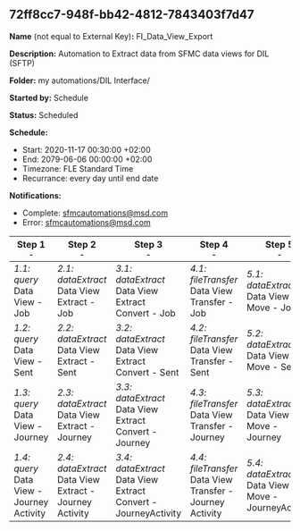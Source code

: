 ## 72ff8cc7-948f-bb42-4812-7843403f7d47

**Name** (not equal to External Key)**:** FI_Data_View_Export

**Description:** Automation to Extract data from SFMC data views for DIL (SFTP)

**Folder:** my automations/DIL Interface/

**Started by:** Schedule

**Status:** Scheduled

**Schedule:**

* Start: 2020-11-17 00:30:00 +02:00
* End: 2079-06-06 00:00:00 +02:00
* Timezone: FLE Standard Time
* Recurrance: every day until end date

**Notifications:**

* Complete: sfmcautomations@msd.com
* Error: sfmcautomations@msd.com

| Step 1<br>_<small>-</small>_ | Step 2<br>_<small>-</small>_ | Step 3<br>_<small>-</small>_ | Step 4<br>_<small>-</small>_ | Step 5<br>_<small>-</small>_ |
| --- | --- | --- | --- | --- |
| _1.1: query_<br>Data View - Job | _2.1: dataExtract_<br>Data View  Extract - Job | _3.1: dataExtract_<br>Data View Extract  Convert - Job | _4.1: fileTransfer_<br>Data View Transfer - Job | _5.1: dataExtract_<br>Data View Move - Job |
| _1.2: query_<br>Data View - Sent | _2.2: dataExtract_<br>Data View  Extract - Sent | _3.2: dataExtract_<br>Data View  Extract Convert - Sent | _4.2: fileTransfer_<br>Data View Transfer - Sent | _5.2: dataExtract_<br>Data View Move - Sent |
| _1.3: query_<br>Data View - Journey | _2.3: dataExtract_<br>Data View Extract - Journey | _3.3: dataExtract_<br>Data View Extract  Convert - Journey | _4.3: fileTransfer_<br>Data View Transfer - Journey | _5.3: dataExtract_<br>Data View Move - Journey |
| _1.4: query_<br>Data View - Journey Activity | _2.4: dataExtract_<br>Data View Extract  - Journey Activity | _3.4: dataExtract_<br>Data View Extract Convert - JourneyActivity | _4.4: fileTransfer_<br>Data View Transfer - Journey Activity | _5.4: dataExtract_<br>Data View Move - JourneyActivity |
